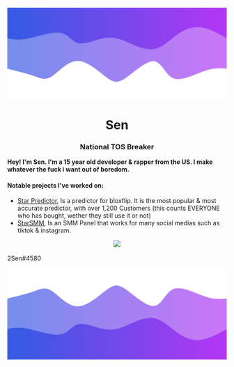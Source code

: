 ![Header](./header.png)

<h1 align="center">Sen</h1>
<h3 align="center">National TOS Breaker</h3>

**Hey! I'm Sen. I'm a 15 year old developer & rapper from the US. I make whatever the fuck i want out of boredom.** 


<h4>Notable projects I've worked on:</h4>

- [Star Predictor](https://starpredictor.shop), Is a predictor for bloxflip. It is the most popular & most accurate predictor, with over 1,200 Customers (this counts EVERYONE who has bought, wether they still use it or not)
- [StarSMM](https://starsmmpabel.xyz/), Is an SMM Panel that works for many social medias such as tiktok & instagram.

<p align="center">
  <img src="https://github-readme-stats.vercel.app/api/?username=Blahajs&title_color=4F8CC9&text_color=9f9f9f&show_icons=true&bg_color=00000000&hide_border=true&icon_color=4F8CC9&hide_title=true&count_private=false" />
</p>

2Sen#4580

![Footer](./footer.png)
